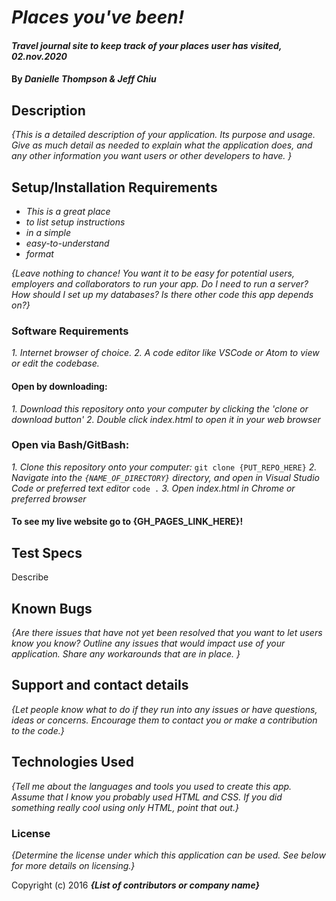 # _Places you've been!_

#### _Travel journal site to keep track of your places user has visited, 02.nov.2020_

#### By _**Danielle Thompson & Jeff Chiu**_

## Description

_{This is a detailed description of your application. Its purpose and usage.  Give as much detail as needed to explain what the application does, and any other information you want users or other developers to have. }_

## Setup/Installation Requirements

* _This is a great place_
* _to list setup instructions_
* _in a simple_
* _easy-to-understand_
* _format_

_{Leave nothing to chance! You want it to be easy for potential users, employers and collaborators to run your app. Do I need to run a server? How should I set up my databases? Is there other code this app depends on?}_

### Software Requirements
_1. Internet browser of choice._
_2. A code editor like VSCode or Atom to view or edit the codebase._

#### Open by downloading:
_1. Download this repository onto your computer by clicking the 'clone or download button'_
_2. Double click index.html to open it in your web browser_

### Open via Bash/GitBash:
_1. Clone this repository onto your computer:_
`git clone {PUT_REPO_HERE}`
_2. Navigate into the `{NAME_OF_DIRECTORY}` directory, and open in Visual Studio Code or preferred text editor_
`code .`
_3. Open index.html in Chrome or preferred browser_

#### To see my live website go to {GH_PAGES_LINK_HERE}!

## Test Specs
Describe

## Known Bugs

_{Are there issues that have not yet been resolved that you want to let users know you know?  Outline any issues that would impact use of your application.  Share any workarounds that are in place. }_

## Support and contact details

_{Let people know what to do if they run into any issues or have questions, ideas or concerns.  Encourage them to contact you or make a contribution to the code.}_

## Technologies Used

_{Tell me about the languages and tools you used to create this app. Assume that I know you probably used HTML and CSS. If you did something really cool using only HTML, point that out.}_

### License

*{Determine the license under which this application can be used.  See below for more details on licensing.}*

Copyright (c) 2016 **_{List of contributors or company name}_**